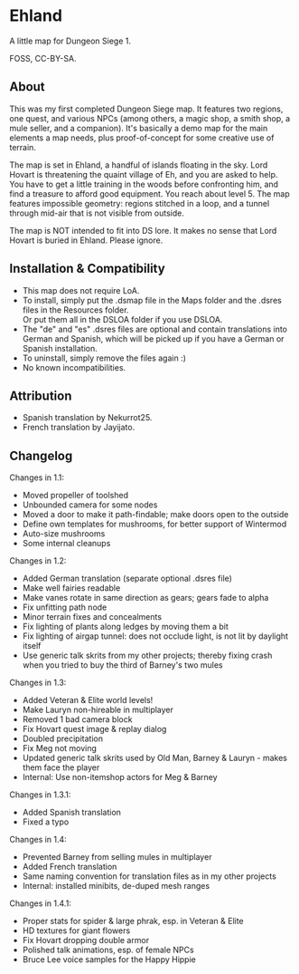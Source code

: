 # Ehland
A little map for Dungeon Siege 1.

FOSS, CC-BY-SA.

## About
This was my first completed Dungeon Siege map. It features two regions, one quest, and various NPCs (among others, a magic shop, a smith shop, a mule seller, and a companion). It's basically a demo map for the main elements a map needs, plus proof-of-concept for some creative use of terrain.

The map is set in Ehland, a handful of islands floating in the sky. Lord Hovart is threatening the quaint village of Eh, and you are asked to help. You have to get a little training in the woods before confronting him, and find a treasure to afford good equipment. You reach about level 5. The map features impossible geometry: regions stitched in a loop, and a tunnel through mid-air that is not visible from outside.

The map is NOT intended to fit into DS lore. It makes no sense that Lord Hovart is buried in Ehland. Please ignore.

## Installation & Compatibility
- This map does not require LoA.
- To install, simply put the .dsmap file in the Maps folder and the .dsres files in the Resources folder.\
  Or put them all in the DSLOA folder if you use DSLOA.
- The "de" and "es" .dsres files are optional and contain translations into German and Spanish, which will be picked up if you have a German or Spanish installation.
- To uninstall, simply remove the files again :)
- No known incompatibilities.

## Attribution
- Spanish translation by Nekurrot25.
- French translation by Jayijato.

## Changelog
Changes in 1.1:
- Moved propeller of toolshed
- Unbounded camera for some nodes
- Moved a door to make it path-findable; make doors open to the outside
- Define own templates for mushrooms, for better support of Wintermod
- Auto-size mushrooms
- Some internal cleanups

Changes in 1.2:
- Added German translation (separate optional .dsres file)
- Make well fairies readable
- Make vanes rotate in same direction as gears; gears fade to alpha
- Fix unfitting path node
- Minor terrain fixes and concealments
- Fix lighting of plants along ledges by moving them a bit
- Fix lighting of airgap tunnel: does not occlude light, is not lit by daylight itself
- Use generic talk skrits from my other projects; thereby fixing crash when you tried to buy the third of Barney's two mules

Changes in 1.3:
- Added Veteran & Elite world levels!
- Make Lauryn non-hireable in multiplayer
- Removed 1 bad camera block
- Fix Hovart quest image & replay dialog
- Doubled precipitation
- Fix Meg not moving
- Updated generic talk skrits used by Old Man, Barney & Lauryn - makes them face the player
- Internal: Use non-itemshop actors for Meg & Barney

Changes in 1.3.1:
- Added Spanish translation
- Fixed a typo

Changes in 1.4:
- Prevented Barney from selling mules in multiplayer
- Added French translation
- Same naming convention for translation files as in my other projects
- Internal: installed minibits, de-duped mesh ranges

Changes in 1.4.1:
- Proper stats for spider & large phrak, esp. in Veteran & Elite
- HD textures for giant flowers
- Fix Hovart dropping double armor
- Polished talk animations, esp. of female NPCs
- Bruce Lee voice samples for the Happy Hippie
